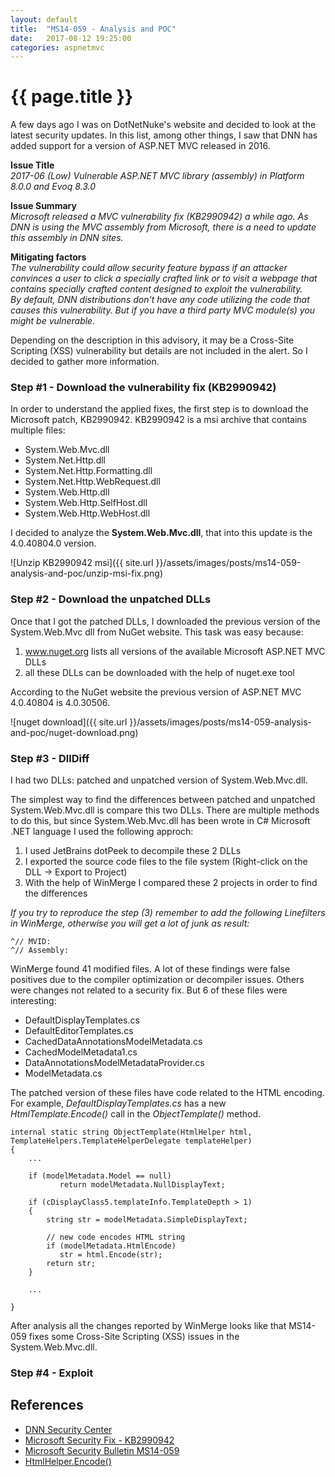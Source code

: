 ```yaml
---
layout: default
title:  "MS14-059 - Analysis and POC"
date:   2017-08-12 19:25:00
categories: aspnetmvc
---
```


{{ page.title }}
================

A few days ago I was on DotNetNuke's website and decided to look at the latest security updates. In this list, among other things, I saw that DNN has added support for a version of ASP.NET MVC released in 2016.

**Issue Title**<br />
*2017-06 (Low) Vulnerable ASP.NET MVC library (assembly) in Platform 8.0.0 and Evoq 8.3.0*

**Issue Summary**<br />
*Microsoft released a MVC vulnerability fix (KB2990942) a while ago. As DNN is using the MVC assembly from Microsoft, there is a need to update this assembly in DNN sites.*

**Mitigating factors**<br />
*The vulnerability could allow security feature bypass if an attacker convinces a user to click a specially crafted link or to visit a webpage that contains specially crafted content designed to exploit the vulnerability. <br />
By default, DNN distributions don't have any code utilizing the code that causes this vulnerability. But if you have a third party MVC module(s) you might be vulnerable.* <br />

Depending on the description in this advisory, it may be a Cross-Site Scripting (XSS) vulnerability but details are not included in the alert. So I decided to gather more information.

### Step #1 - Download the vulnerability fix (KB2990942)

In order to understand the applied fixes, the first step is to download the Microsoft patch, KB2990942.
KB2990942 is a msi archive that contains multiple files:
* System.Web.Mvc.dll
* System.Net.Http.dll
* System.Net.Http.Formatting.dll
* System.Net.Http.WebRequest.dll
* System.Web.Http.dll
* System.Web.Http.SelfHost.dll
* System.Web.Http.WebHost.dll

I decided to analyze the **System.Web.Mvc.dll**, that into this update is the 4.0.40804.0 version.

![Unzip KB2990942 msi]({{ site.url }}/assets/images/posts/ms14-059-analysis-and-poc/unzip-msi-fix.png)

### Step #2 - Download the unpatched DLLs

Once that I got the patched DLLs, I downloaded the previous version of the System.Web.Mvc dll from NuGet website. This task was easy because:
1. www.nuget.org lists all versions of the available Microsoft ASP.NET MVC DLLs
2. all these DLLs can be downloaded with the help of nuget.exe tool

According to the NuGet website the previous version of ASP.NET MVC 4.0.40804 is 4.0.30506.

![nuget download]({{ site.url }}/assets/images/posts/ms14-059-analysis-and-poc/nuget-download.png)

### Step #3 - DllDiff

I had two DLLs: patched and unpatched version of System.Web.Mvc.dll.

The simplest way to find the differences between patched and unpatched System.Web.Mvc.dll is compare this two DLLs. There are multiple methods to do this, but since System.Web.Mvc.dll has been wrote in C# Microsoft .NET language I used the following approch:

1. I used JetBrains dotPeek to decompile these 2 DLLs
2. I exported the source code files to the file system (Right-click on the DLL -> Export to Project)
3. With the help of WinMerge I compared these 2 projects in order to find the differences

*If you try to reproduce the step (3) remember to add the following Linefilters in WinMerge, otherwise you will get a lot of junk as result:*
```
^// MVID:
^// Assembly:
```

WinMerge found 41 modified files. A lot of these findings were false positives due to the compiler optimization or decompiler issues. Others were changes not related to a security fix. But 6 of these files were interesting:
* DefaultDisplayTemplates.cs
* DefaultEditorTemplates.cs
* CachedDataAnnotationsModelMetadata.cs
* CachedModelMetadata1.cs
* DataAnnotationsModelMetadataProvider.cs
* ModelMetadata.cs

The patched version of these files have code related to the HTML encoding. For example, *DefaultDisplayTemplates.cs* has a new *HtmlTemplate.Encode()* call in the *ObjectTemplate()* method.
```
internal static string ObjectTemplate(HtmlHelper html, TemplateHelpers.TemplateHelperDelegate templateHelper)
{
	...
	
	if (modelMetadata.Model == null)
           return modelMetadata.NullDisplayText;

	if (cDisplayClass5.templateInfo.TemplateDepth > 1)
	{
		string str = modelMetadata.SimpleDisplayText;

		// new code encodes HTML string
		if (modelMetadata.HtmlEncode)
		   str = html.Encode(str);
		return str;
	}

	...

}
```

After analysis all the changes reported by WinMerge looks like that MS14-059 fixes some Cross-Site Scripting (XSS) issues in the System.Web.Mvc.dll.

### Step #4 - Exploit



## References
* [DNN Security Center](http://www.dnnsoftware.com/community/security/security-center)
* [Microsoft Security Fix - KB2990942](https://www.microsoft.com/en-us/download/details.aspx?id=44533)
* [Microsoft Security Bulletin MS14-059](https://technet.microsoft.com/en-us/library/security/ms14-059.aspx)
* [HtmlHelper.Encode()](https://msdn.microsoft.com/en-us/library/system.web.mvc.htmlhelper.attributeencode(v=vs.118).aspx#M:System.Web.Mvc.HtmlHelper.AttributeEncode(System.String))